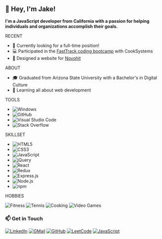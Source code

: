 <!--  <img src="assets/popcat-popcorn.gif" alt="PopCatPopcorn" width="48px" height="48px" /> -->
<!--  <img src="assets/link-zelda-sprite.gif" alt="LinkZeldaSprite" width="48px" height="48px" /> -->

<!-- Introduction -->
<section id="introduction">
  <h1>👋 Hey, I'm Jake!</h1>
  
  <p><b>I'm a JavaScript developer from California with a passion for helping individuals and organizations accomplish their goals.</b></p>
  
  <p>RECENT</p>
  <ul>
    <li>👔 Currently looking for a full-time position!</li>
    <li>💻 Participated in the <a href="https://cooksys.com/programs/fasttrack/" target="_blank">FastTrack coding bootcamp</a> with CookSystems</li>
    <li>🎨 Designed a website for <a href="https://www.novohit.com/" target="_blank">Novohit</a></li>
  </ul>
  
  <p>ABOUT</p>
  <ul>
    <li>🎓 Graduated from Arizona State University with a Bachelor's in Digital Culture
    <li>🌱 Learning all about web development</li>
  </ul>
<section/>

<!-- About -->
<p>TOOLS</p>

- ![Windows](https://img.shields.io/badge/Windows-0D47A1?style=for-the-badge&logo=windows&logoColor=white)
- ![GitHub](https://img.shields.io/badge/GitHub-100000?style=for-the-badge&logo=github&logoColor=white)
- ![Visual Studio Code](https://img.shields.io/badge/Visual_Studio_Code-007ACC?style=for-the-badge&logo=visualstudiocode&logoColor=white)
- ![Stack Overflow](https://img.shields.io/badge/Stack_Overflow-F58025?style=for-the-badge&logo=stackoverflow&logoColor=white)

<p>SKILLSET</p>
  
- ![HTML5](https://img.shields.io/badge/HTML5-E34F26?style=for-the-badge&logo=html5&logoColor=white)
- ![CSS3](https://img.shields.io/badge/CSS3-1572B6?style=for-the-badge&logo=css3&logoColor=white)
- ![JavaScript](https://img.shields.io/badge/JavaScript-323330?style=for-the-badge&logo=javascript&logoColor=F7DF1E)
- ![jQuery](https://img.shields.io/badge/jQuery-0769AD?style=for-the-badge&logo=jquery&logoColor=white)
- ![React](https://img.shields.io/badge/React-20232A?style=for-the-badge&logo=react&logoColor=61DAFB)
- ![Redux](https://img.shields.io/badge/Redux-593D88?style=for-the-badge&logo=redux&logoColor=white)
- ![Express.js](https://img.shields.io/badge/Express.js-404D59?style=for-the-badge&logo=expressjs&logoColor=white)
- ![Node.js](https://img.shields.io/badge/Node.js-43853D?style=for-the-badge&logo=node.js&logoColor=white)
- ![npm](https://img.shields.io/badge/npm-CB3837?style=for-the-badge&logo=node.js&logoColor=white)

<p>HOBBIES</p>
  
![Fitness](https://img.shields.io/badge/Fitness-EC6237?style=for-the-badge&logoColor=white)
![Tennis](https://img.shields.io/badge/Tennis-009943?style=for-the-badge&logoColor=white)
![Cooking](https://img.shields.io/badge/Cooking-ED163A?style=for-the-badge&logoColor=white)
![Video Games](https://img.shields.io/badge/Video_Games-000000?style=for-the-badge&logoColor=white)

<!-- Socials -->

# 📫 Get in Touch

[![LinkedIn](https://img.shields.io/badge/LinkedIn-0077B5?style=for-the-badge&logo=linkedin&logoColor=white)](https://www.linkedin.com/in/jacobmcmichael/)
[![GMail](https://img.shields.io/badge/Gmail-D14836?style=for-the-badge&logo=gmail&logoColor=white)](mailto:jacobmcmichael@gmail.com)
[![GitHub](https://img.shields.io/badge/GitHub-100000?style=for-the-badge&logo=github&logoColor=white)](https://github.com/jamcmich)
[![LeetCode](https://img.shields.io/badge/LeetCode-FFA116?style=for-the-badge&logo=leetcode&logoColor=white)](https://leetcode.com/jamcmich/)
[![JavaScript](https://img.shields.io/badge/Resume-009943?style=for-the-badge&logoColor=white)](assets/resume.pdf)
